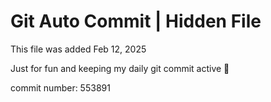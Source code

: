 # Git Auto Commit | Hidden File

This file was added Feb 12, 2025

Just for fun and keeping my daily git commit active 🤪

commit number: 553891
